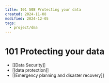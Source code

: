 ```yaml
---
title: 101 S08 Protecting your data
created: 2024-11-08
modified: 2024-12-05
tags:
  - project/dma
---
```

# 101 Protecting your data
- [[Data Security]]
- [[data protection]]
- [[Emergency planning and disaster recovery]]
